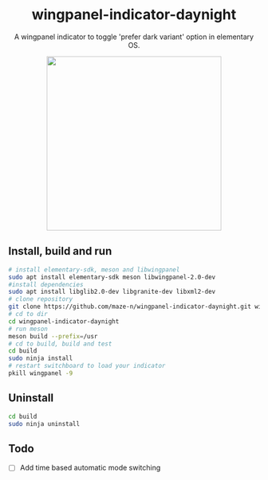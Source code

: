 <h1 align="center">wingpanel-indicator-daynight</h1>

<p align="center">A wingpanel indicator to toggle 'prefer dark variant' option in elementary OS.</p>

<p align="center"><img src="https://raw.githubusercontent.com/maze-n/wingpanel-indicator-daynight/master/screenshots/screenshot-1.png" width="350">
</p>

## Install, build and run

```bash
# install elementary-sdk, meson and libwingpanel
sudo apt install elementary-sdk meson libwingpanel-2.0-dev
#install dependencies
sudo apt install libglib2.0-dev libgranite-dev libxml2-dev
# clone repository
git clone https://github.com/maze-n/wingpanel-indicator-daynight.git wingpanel-indicator-daynight
# cd to dir
cd wingpanel-indicator-daynight
# run meson
meson build --prefix=/usr
# cd to build, build and test
cd build
sudo ninja install
# restart switchboard to load your indicator
pkill wingpanel -9
```

## Uninstall

```bash
cd build
sudo ninja uninstall
```

## Todo

- [ ] Add time based automatic mode switching
